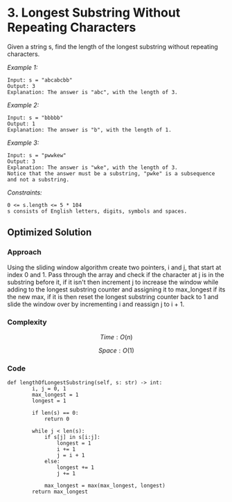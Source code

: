 # 3. Longest Substring Without Repeating Characters
Given a string s, find the length of the longest substring without repeating characters.

*Example 1:*

```
Input: s = "abcabcbb"
Output: 3
Explanation: The answer is "abc", with the length of 3.
```

*Example 2:*

```
Input: s = "bbbbb"
Output: 1
Explanation: The answer is "b", with the length of 1.
```

*Example 3:*

```
Input: s = "pwwkew"
Output: 3
Explanation: The answer is "wke", with the length of 3.
Notice that the answer must be a substring, "pwke" is a subsequence and not a substring.
```

*Constraints:*

```
0 <= s.length <= 5 * 104
s consists of English letters, digits, symbols and spaces.
```

## Optimized Solution

### Approach
Using the sliding window algorithm create two pointers, i and j, that start at index 0 and 1. Pass through the array and check if the character at j is in the substring before it, if it isn't then increment j to increase the window while adding to the longest substring counter and assigning it to max_longest if its the new max, if it is then reset the longest substring counter back to 1 and slide the window over by incrementing i and reassign j to i + 1.

### Complexity
$$Time: O(n)$$

$$Space: O(1)$$

### Code
```
def lengthOfLongestSubstring(self, s: str) -> int:
        i, j = 0, 1
        max_longest = 1
        longest = 1

        if len(s) == 0:
            return 0

        while j < len(s):
            if s[j] in s[i:j]:
                longest = 1
                i += 1
                j = i + 1
            else:
                longest += 1
                j += 1

            max_longest = max(max_longest, longest)
        return max_longest
```